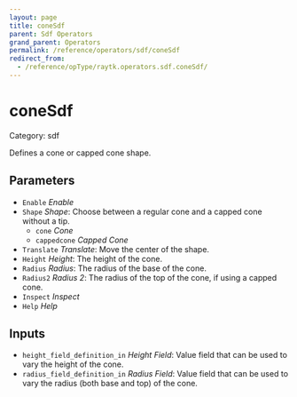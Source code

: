 ```yaml
---
layout: page
title: coneSdf
parent: Sdf Operators
grand_parent: Operators
permalink: /reference/operators/sdf/coneSdf
redirect_from:
  - /reference/opType/raytk.operators.sdf.coneSdf/
---
```


# coneSdf

Category: sdf



Defines a cone or capped cone shape.

## Parameters

* `Enable` *Enable*
* `Shape` *Shape*: Choose between a regular cone and a capped cone without a tip.
  * `cone` *Cone*
  * `cappedcone` *Capped Cone*
* `Translate` *Translate*: Move the center of the shape.
* `Height` *Height*: The height of the cone.
* `Radius` *Radius*: The radius of the base of the cone.
* `Radius2` *Radius 2*: The radius of the top of the cone, if using a capped cone.
* `Inspect` *Inspect*
* `Help` *Help*

## Inputs

* `height_field_definition_in` *Height Field*:  Value field that can be used to vary the height of the cone.
* `radius_field_definition_in` *Radius Field*:  Value field that can be used to vary the radius (both base and top) of the cone.